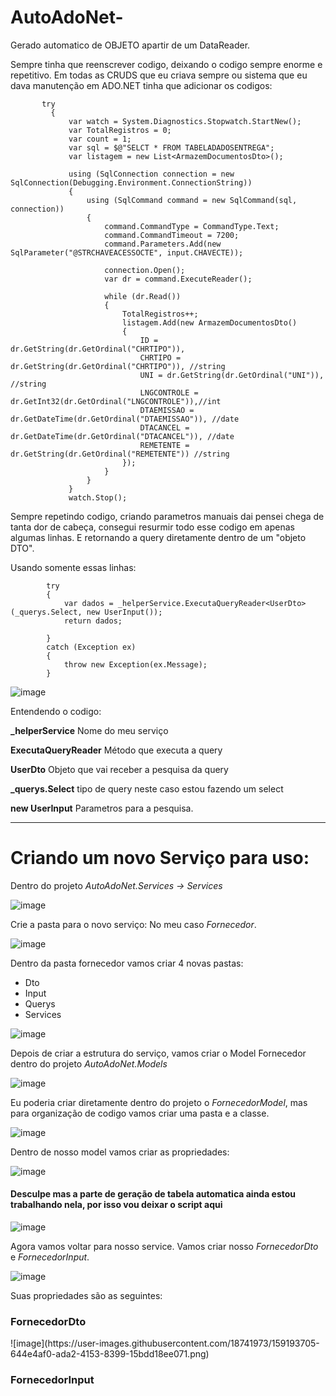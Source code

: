 # AutoAdoNet-
Gerado automatico de OBJETO apartir de um DataReader.

Sempre tinha que reenscrever codigo, deixando o codigo sempre enorme e repetitivo. Em todas as CRUDS que eu criava sempre ou sistema que eu dava manutenção em ADO.NET 
tinha que adicionar os codigos:


           try
             {
                 var watch = System.Diagnostics.Stopwatch.StartNew();
                 var TotalRegistros = 0;
                 var count = 1;
                 var sql = $@"SELCT * FROM TABELADADOSENTREGA";
                 var listagem = new List<ArmazemDocumentosDto>();

                 using (SqlConnection connection = new SqlConnection(Debugging.Environment.ConnectionString))
                 {
                     using (SqlCommand command = new SqlCommand(sql, connection))
                     {
                         command.CommandType = CommandType.Text;
                         command.CommandTimeout = 7200;
                         command.Parameters.Add(new SqlParameter("@STRCHAVEACESSOCTE", input.CHAVECTE));

                         connection.Open();
                         var dr = command.ExecuteReader();

                         while (dr.Read())
                         {
                             TotalRegistros++;
                             listagem.Add(new ArmazemDocumentosDto()
                             {
                                 ID = dr.GetString(dr.GetOrdinal("CHRTIPO")),
                                 CHRTIPO = dr.GetString(dr.GetOrdinal("CHRTIPO")), //string
                                 UNI = dr.GetString(dr.GetOrdinal("UNI")), //string
                                 LNGCONTROLE = dr.GetInt32(dr.GetOrdinal("LNGCONTROLE")),//int
                                 DTAEMISSAO = dr.GetDateTime(dr.GetOrdinal("DTAEMISSAO")), //date
                                 DTACANCEL = dr.GetDateTime(dr.GetOrdinal("DTACANCEL")), //date
                                 REMETENTE = dr.GetString(dr.GetOrdinal("REMETENTE")) //string
                             });
                         }
                     }
                 }
                 watch.Stop();
                 
Sempre repetindo codigo, criando parametros manuais dai pensei chega de tanta dor de cabeça, consegui resurmir todo esse codigo em apenas algumas linhas. E retornando a query diretamente dentro de um "objeto DTO".

Usando somente essas linhas:

            try
            {
                var dados = _helperService.ExecutaQueryReader<UserDto>(_querys.Select, new UserInput());
                return dados;

            }
            catch (Exception ex)
            {
                throw new Exception(ex.Message);
            }

![image](https://user-images.githubusercontent.com/18741973/159191273-34d8970a-1ac8-4976-a231-e4064d20067e.png)

Entendendo o codigo:

**_helperService**  Nome do meu serviço

**ExecutaQueryReader** Método que executa a query

**UserDto** Objeto que vai receber a pesquisa da query
  
**_querys.Select** tipo de query neste caso estou fazendo um select
  
**new UserInput** Parametros para a pesquisa.


-----
<h1> Criando um novo Serviço para uso: </h1>

Dentro do projeto *AutoAdoNet.Services -> Services*

![image](https://user-images.githubusercontent.com/18741973/159192868-1839edb1-2a00-4a44-99f0-e09cb722701c.png)

Crie a pasta para o novo serviço: No meu caso *Fornecedor*.

![image](https://user-images.githubusercontent.com/18741973/159192907-c8f15a59-8750-40f0-9448-37a9d7c5fef7.png)

Dentro da pasta fornecedor vamos criar 4 novas pastas:

- Dto
- Input
- Querys
- Services

![image](https://user-images.githubusercontent.com/18741973/159192976-ea48ccdf-84c8-4ca5-95ce-26aa2438c431.png)

Depois de criar a estrutura do serviço, vamos criar o Model Fornecedor dentro do projeto *AutoAdoNet.Models*

![image](https://user-images.githubusercontent.com/18741973/159193035-9c01bfc0-387d-43a2-bec6-3ff07b2e870a.png)

Eu poderia criar diretamente dentro do projeto o *FornecedorModel*, mas para organização de codigo vamos criar uma pasta e a classe.

![image](https://user-images.githubusercontent.com/18741973/159193140-87f3bcae-40c9-4a3c-9295-18d03c6cbf59.png)

Dentro de nosso model vamos criar as propriedades:

![image](https://user-images.githubusercontent.com/18741973/159193220-67327ca5-f43e-4504-94b1-2905770eba0b.png)

<h4> Desculpe mas a parte de geração de tabela automatica ainda estou trabalhando nela, por isso vou deixar o script aqui </h4>

![image](https://user-images.githubusercontent.com/18741973/159193476-ee311866-586b-4cfd-8331-efd2c3f17513.png)

Agora vamos voltar para nosso service. Vamos criar nosso *FornecedorDto* e *FornecedorInput*.

![image](https://user-images.githubusercontent.com/18741973/159193678-371e659b-87a3-4361-b22a-21dc6e6fd50b.png)

Suas propriedades são as seguintes:

<h3> FornecedorDto </h3>
![image](https://user-images.githubusercontent.com/18741973/159193705-644e4af0-ada2-4153-8399-15bdd18ee071.png)

<h3> FornecedorInput </h3
![image](https://user-images.githubusercontent.com/18741973/159193747-c0810c8f-f28c-4687-b395-c6513c5037fb.png)

           
           

